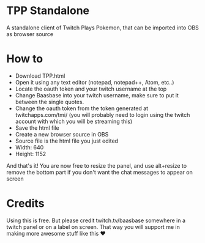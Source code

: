 # TPP Standalone
A standalone client of Twitch Plays Pokemon, that can be imported into OBS as browser source

# How to
- Download TPP.html
- Open it using any text editor (notepad, notepad++, Atom, etc..)
- Locate the oauth token and your twitch username at the top
- Change Baasbase into your twitch username, make sure to put it between the single quotes.
- Change the oauth token from the token generated at twitchapps.com/tmi/ (you will probably need to login using the twitch account with which you will be streaming this)
- Save the html file
- Create a new browser source in OBS
- Source file is the html file you just edited
- Width: 640
- Height: 1152

And that's it! You are now free to resize the panel, and use alt+resize to remove the bottom part if you don't want the chat messages to appear on screen

# Credits
Using this is free. But please credit twitch.tv/baasbase somewhere in a twitch panel or on a label on screen. That way you will support me in making more awesome stuff like this ❤
